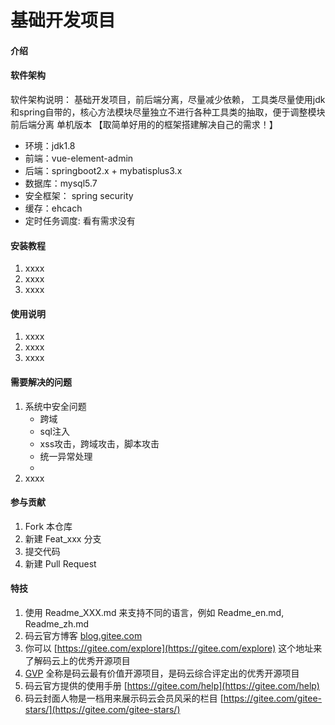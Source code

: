 # 基础开发项目

#### 介绍


#### 软件架构
软件架构说明：
    基础开发项目，前后端分离，尽量减少依赖，
    工具类尽量使用jdk和spring自带的，核心方法模块尽量独立不进行各种工具类的抽取，便于调整模块
    前后端分离
    单机版本 【取简单好用的的框架搭建解决自己的需求！】
- 环境：jdk1.8
- 前端：vue-element-admin
- 后端：springboot2.x + mybatisplus3.x
- 数据库：mysql5.7
- 安全框架： spring security
- 缓存：ehcach
- 定时任务调度: 看有需求没有


#### 安装教程

1. xxxx
2. xxxx
3. xxxx

#### 使用说明

1. xxxx
2. xxxx
3. xxxx

#### 需要解决的问题
1. 系统中安全问题
    - 跨域
    - sql注入
    - xss攻击，跨域攻击，脚本攻击
    - 统一异常处理
    - 
2. xxxx

#### 参与贡献

1. Fork 本仓库
2. 新建 Feat_xxx 分支
3. 提交代码
4. 新建 Pull Request


#### 特技

1. 使用 Readme\_XXX.md 来支持不同的语言，例如 Readme\_en.md, Readme\_zh.md
2. 码云官方博客 [blog.gitee.com](https://blog.gitee.com)
3. 你可以 [https://gitee.com/explore](https://gitee.com/explore) 这个地址来了解码云上的优秀开源项目
4. [GVP](https://gitee.com/gvp) 全称是码云最有价值开源项目，是码云综合评定出的优秀开源项目
5. 码云官方提供的使用手册 [https://gitee.com/help](https://gitee.com/help)
6. 码云封面人物是一档用来展示码云会员风采的栏目 [https://gitee.com/gitee-stars/](https://gitee.com/gitee-stars/)
